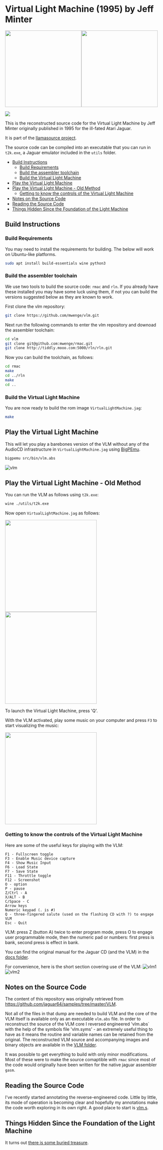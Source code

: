 # Virtual Light Machine (1995) by Jeff Minter
<img src="https://user-images.githubusercontent.com/58846/122686598-c82f1700-d209-11eb-89b5-7f965b1cbec6.jpg" height=250><img src="https://user-images.githubusercontent.com/58846/122686679-6622e180-d20a-11eb-93db-3bb82dfb53a0.gif" height=250>

[<img src="https://img.shields.io/badge/Lastest%20Release-Jaguar-blue.svg">](https://github.com/mwenge/vlm/releases/download/v0.1/VirtualLightMachine.jag)

This is the reconstructed source code for the Virtual Light Machine by Jeff Minter originally published in 1995 for the ill-fated Atari Jaguar.

It is part of the [llamasource project](https://mwenge.github.io/llamaSource/).

The source code can be compiled into an executable that you can run in `t2k.exe`, a Jaguar emulator included in the `utils` folder.


<!-- vim-markdown-toc GFM -->

* [Build Instructions](#build-instructions)
  * [Build Requirements](#build-requirements)
  * [Build the assembler toolchain](#build-the-assembler-toolchain)
  * [Build the Virtual Light Machine](#build-the-virtual-light-machine)
* [Play the Virtual Light Machine](#play-the-virtual-light-machine)
* [Play the Virtual Light Machine - Old Method](#play-the-virtual-light-machine---old-method)
  * [Getting to know the controls of the Virtual Light Machine](#getting-to-know-the-controls-of-the-virtual-light-machine)
* [Notes on the Source Code](#notes-on-the-source-code)
* [Reading the Source Code](#reading-the-source-code)
* [Things Hidden Since the Foundation of the Light Machine](#things-hidden-since-the-foundation-of-the-light-machine)

<!-- vim-markdown-toc -->
## Build Instructions

### Build Requirements
You may need to install the requirements for building. The below will work on Ubuntu-like platforms.

```sh
sudo apt install build-essentials wine python3
```

### Build the assembler toolchain

We use two tools to build the source code: `rmac` and `rln`. If you already have these installed you may have some
luck using them, if not you can build the versions suggested below as they are known to work. 

First clone the vlm repository:

```sh
git clone https://github.com/mwenge/vlm.git
```
Next run the following commands to enter the vlm repository and downoad the assembler toolchain:

```sh
cd vlm
git clone git@github.com:mwenge/rmac.git
git clone http://tiddly.mooo.com:5000/rln/rln.git
```

Now you can build the toolchain, as follows:

```sh
cd rmac
make
cd ../rln
make 
cd ..
```

### Build the Virtual Light Machine

You are now ready to build the rom image `VirtualLightMachine.jag`:
```sh
make
```

## Play the Virtual Light Machine
This will let you play a barebones version of the VLM without any of the AudioCD infrastructure in
`VirtualLightMachine.jag` using [BigPEmu](https://www.richwhitehouse.com/jaguar/index.php?content=download).

```sh
bigpemu src/bin/vlm.abs
```
![vlm](https://github.com/user-attachments/assets/eaa35147-7655-47ec-a260-02462980d13f)

## Play the Virtual Light Machine - Old Method

You can run the VLM as follows using `t2k.exe`:
```sh
wine ./utils/t2k.exe
```

Now open `VirtualLightMachine.jag` as follows:

<img src="https://user-images.githubusercontent.com/58846/122686992-fd3c6900-d20b-11eb-8513-6357e686d609.png" height=300>

<img src="https://user-images.githubusercontent.com/58846/122687003-0f1e0c00-d20c-11eb-8383-6ac3226e7698.png" height=300>

To launch the Virtual Light Machine, press 'Q'. 

With the VLM activated, play some music on your computer and press `F3` to start visualizing the music:

<img src="https://user-images.githubusercontent.com/58846/122687014-1ba26480-d20c-11eb-9192-d6c86d83d144.png" height=300>

### Getting to know the controls of the Virtual Light Machine

Here are some of the useful keys for playing with the VLM:

```
F1 - Fullscreen toggle
F3 - Enable Music device capture
F4 - Show Music Input
F6 - Load State
F7 - Save State
F11 - Throttle toggle
F12 - Screenshot
O - option
P - pause
Z/Ctrl - A
X/ALT - B
C/Space - C
Arrow keys
Numeric keypad (. is #)
Q - three-fingered salute (used on the flashing CD with ?) to engage VLM
Esc - Quit
```

VLM: press Z (button A) twice to enter program mode, press O to engage
user programmable mode, then the numeric pad or numbers: first press is
bank, second press is effect in bank.

You can find the original manual for the Jaguar CD (and the VLM) in the [docs folder](docs).

For convenience, here is the short section covering use of the VLM:
![vlm1](https://user-images.githubusercontent.com/58846/122687733-dc761280-d20f-11eb-89e7-63c1f729cf41.png)
![vlm2](https://user-images.githubusercontent.com/58846/122687737-e0a23000-d20f-11eb-9c08-601d58d1f3fa.png)

## Notes on the Source Code

The content of this repository was originally retrieved from https://github.com/jaguar64/samples/tree/master/VLM.

Not all of the files in that dump are needed to build VLM and the core of the VLM itself is available only as an
executable `vlm.abs` file. In order to reconstruct the source of the VLM core I reversed engineered 'vlm.abs` with the help
of the symbols file 'vlm.syms' - an extremely useful thing to have as it means the routine and variable names can be retained from
the original. The reconstructed VLM source and accompanying images and binary objects are available in the [VLM folder](src/vlm).

It was possible to get everything to build with only minor modifications. Most of these were to make the source
comaptible with `rmac` since most of the code would originally have been written for the native jaguar assembler
`gasm`.

## Reading the Source Code
I've recently started annotating the reverse-engineered code. Little by little, its mode of operation is becoming
clear and hopefully my annotations make the code worth exploring in its own right. A good place to start is [vlm.s](src/vlm/vlm.s).

## Things Hidden Since the Foundation of the Light Machine

It turns out [there is some buried treasure](src/vlm/SECRET_EFFECTS.md).

